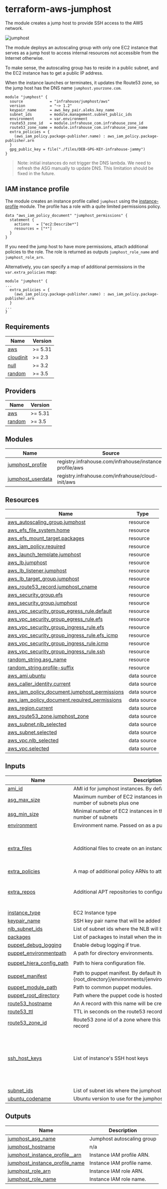 # terraform-aws-jumphost

The module creates a jump host to provide SSH access to the AWS network.

![jumphost](https://github.com/infrahouse/terraform-aws-jumphost/assets/1763754/c4e0bf15-c7c6-4bab-8399-a7b5b711bfbc)

The module deploys an autoscaling group with only one EC2 instance that serves as a jump host
to access internal resources not accessible from the Internet otherwise.

To make sense, the autoscaling group has to reside in a public subnet, and the EC2 instance
has to get a public IP address.

When the instance launches or terminates, it updates the Route53 zone, so the jump host
has the DNS name `jumphost.yourzone.com`.

```hcl
module "jumphost" {
  source            = "infrahouse/jumphost/aws"
  version           = "~> 1.2"
  keypair_name      = aws_key_pair.aleks.key_name
  subnet_ids        = module.management.subnet_public_ids
  environment       = var.environment
  route53_zone_id   = module.infrahouse_com.infrahouse_zone_id
  route53_zone_name = module.infrahouse_com.infrahouse_zone_name
  extra_policies = {
    (aws_iam_policy.package-publisher.name) : aws_iam_policy.package-publisher.arn
  }
  gpg_public_key = file("./files/DEB-GPG-KEY-infrahouse-jammy")
}
```

> Note: initial instances do not trigger the DNS lambda. We need to refresh the ASG manually to update DNS.
> This limitation should be fixed in the future.

## IAM instance profile

The module creates an instance profile called `jumphost` 
using the [instance-profile](https://registry.terraform.io/modules/infrahouse/instance-profile/aws/latest) 
module. The profile has a role with a quite limited permissions policy.
```hcl
data "aws_iam_policy_document" "jumphost_permissions" {
  statement {
    actions   = ["ec2:Describe*"]
    resources = ["*"]
  }
}
```
If you need the jump host to have more permissions, attach additional policies to the role.
The role is returned as outputs `jumphost_role_name` and `jumphost_role_arn`.

Alternatively, you can specify a map of additional permissions in the `var.extra_policies` map:

```hcl
module "jumphost" {
...
  extra_policies = {
    (aws_iam_policy.package-publisher.name) : aws_iam_policy.package-publisher.arn
  }
...
}
```
## Requirements

| Name | Version |
|------|---------|
| <a name="requirement_aws"></a> [aws](#requirement\_aws) | >= 5.31 |
| <a name="requirement_cloudinit"></a> [cloudinit](#requirement\_cloudinit) | >= 2.3 |
| <a name="requirement_null"></a> [null](#requirement\_null) | >= 3.2 |
| <a name="requirement_random"></a> [random](#requirement\_random) | >= 3.5 |

## Providers

| Name | Version |
|------|---------|
| <a name="provider_aws"></a> [aws](#provider\_aws) | >= 5.31 |
| <a name="provider_random"></a> [random](#provider\_random) | >= 3.5 |

## Modules

| Name | Source | Version |
|------|--------|---------|
| <a name="module_jumphost_profile"></a> [jumphost\_profile](#module\_jumphost\_profile) | registry.infrahouse.com/infrahouse/instance-profile/aws | ~> 1.3 |
| <a name="module_jumphost_userdata"></a> [jumphost\_userdata](#module\_jumphost\_userdata) | registry.infrahouse.com/infrahouse/cloud-init/aws | ~> 1.12 |

## Resources

| Name | Type |
|------|------|
| [aws_autoscaling_group.jumphost](https://registry.terraform.io/providers/hashicorp/aws/latest/docs/resources/autoscaling_group) | resource |
| [aws_efs_file_system.home](https://registry.terraform.io/providers/hashicorp/aws/latest/docs/resources/efs_file_system) | resource |
| [aws_efs_mount_target.packages](https://registry.terraform.io/providers/hashicorp/aws/latest/docs/resources/efs_mount_target) | resource |
| [aws_iam_policy.required](https://registry.terraform.io/providers/hashicorp/aws/latest/docs/resources/iam_policy) | resource |
| [aws_launch_template.jumphost](https://registry.terraform.io/providers/hashicorp/aws/latest/docs/resources/launch_template) | resource |
| [aws_lb.jumphost](https://registry.terraform.io/providers/hashicorp/aws/latest/docs/resources/lb) | resource |
| [aws_lb_listener.jumphost](https://registry.terraform.io/providers/hashicorp/aws/latest/docs/resources/lb_listener) | resource |
| [aws_lb_target_group.jumphost](https://registry.terraform.io/providers/hashicorp/aws/latest/docs/resources/lb_target_group) | resource |
| [aws_route53_record.jumphost_cname](https://registry.terraform.io/providers/hashicorp/aws/latest/docs/resources/route53_record) | resource |
| [aws_security_group.efs](https://registry.terraform.io/providers/hashicorp/aws/latest/docs/resources/security_group) | resource |
| [aws_security_group.jumphost](https://registry.terraform.io/providers/hashicorp/aws/latest/docs/resources/security_group) | resource |
| [aws_vpc_security_group_egress_rule.default](https://registry.terraform.io/providers/hashicorp/aws/latest/docs/resources/vpc_security_group_egress_rule) | resource |
| [aws_vpc_security_group_egress_rule.efs](https://registry.terraform.io/providers/hashicorp/aws/latest/docs/resources/vpc_security_group_egress_rule) | resource |
| [aws_vpc_security_group_ingress_rule.efs](https://registry.terraform.io/providers/hashicorp/aws/latest/docs/resources/vpc_security_group_ingress_rule) | resource |
| [aws_vpc_security_group_ingress_rule.efs_icmp](https://registry.terraform.io/providers/hashicorp/aws/latest/docs/resources/vpc_security_group_ingress_rule) | resource |
| [aws_vpc_security_group_ingress_rule.icmp](https://registry.terraform.io/providers/hashicorp/aws/latest/docs/resources/vpc_security_group_ingress_rule) | resource |
| [aws_vpc_security_group_ingress_rule.ssh](https://registry.terraform.io/providers/hashicorp/aws/latest/docs/resources/vpc_security_group_ingress_rule) | resource |
| [random_string.asg_name](https://registry.terraform.io/providers/hashicorp/random/latest/docs/resources/string) | resource |
| [random_string.profile-suffix](https://registry.terraform.io/providers/hashicorp/random/latest/docs/resources/string) | resource |
| [aws_ami.ubuntu](https://registry.terraform.io/providers/hashicorp/aws/latest/docs/data-sources/ami) | data source |
| [aws_caller_identity.current](https://registry.terraform.io/providers/hashicorp/aws/latest/docs/data-sources/caller_identity) | data source |
| [aws_iam_policy_document.jumphost_permissions](https://registry.terraform.io/providers/hashicorp/aws/latest/docs/data-sources/iam_policy_document) | data source |
| [aws_iam_policy_document.required_permissions](https://registry.terraform.io/providers/hashicorp/aws/latest/docs/data-sources/iam_policy_document) | data source |
| [aws_region.current](https://registry.terraform.io/providers/hashicorp/aws/latest/docs/data-sources/region) | data source |
| [aws_route53_zone.jumphost_zone](https://registry.terraform.io/providers/hashicorp/aws/latest/docs/data-sources/route53_zone) | data source |
| [aws_subnet.nlb_selected](https://registry.terraform.io/providers/hashicorp/aws/latest/docs/data-sources/subnet) | data source |
| [aws_subnet.selected](https://registry.terraform.io/providers/hashicorp/aws/latest/docs/data-sources/subnet) | data source |
| [aws_vpc.nlb_selected](https://registry.terraform.io/providers/hashicorp/aws/latest/docs/data-sources/vpc) | data source |
| [aws_vpc.selected](https://registry.terraform.io/providers/hashicorp/aws/latest/docs/data-sources/vpc) | data source |

## Inputs

| Name | Description | Type | Default | Required |
|------|-------------|------|---------|:--------:|
| <a name="input_ami_id"></a> [ami\_id](#input\_ami\_id) | AMI id for jumphost instances. By default, latest Ubuntu jammy. | `string` | `null` | no |
| <a name="input_asg_max_size"></a> [asg\_max\_size](#input\_asg\_max\_size) | Maximum number of EC2 instances in the ASG. By default, the number of subnets plus one | `number` | `null` | no |
| <a name="input_asg_min_size"></a> [asg\_min\_size](#input\_asg\_min\_size) | Minimal number of EC2 instances in the ASG. By default, the number of subnets | `number` | `null` | no |
| <a name="input_environment"></a> [environment](#input\_environment) | Environment name. Passed on as a puppet fact | `string` | n/a | yes |
| <a name="input_extra_files"></a> [extra\_files](#input\_extra\_files) | Additional files to create on an instance. | <pre>list(object({<br>    content     = string<br>    path        = string<br>    permissions = string<br>  }))</pre> | `[]` | no |
| <a name="input_extra_policies"></a> [extra\_policies](#input\_extra\_policies) | A map of additional policy ARNs to attach to the jumphost role | `map(string)` | `{}` | no |
| <a name="input_extra_repos"></a> [extra\_repos](#input\_extra\_repos) | Additional APT repositories to configure on an instance. | <pre>map(object({<br>    source = string<br>    key    = string<br>  }))</pre> | `{}` | no |
| <a name="input_instance_type"></a> [instance\_type](#input\_instance\_type) | EC2 Instance type | `string` | `"t3a.micro"` | no |
| <a name="input_keypair_name"></a> [keypair\_name](#input\_keypair\_name) | SSH key pair name that will be added to the jumphost instance | `string` | n/a | yes |
| <a name="input_nlb_subnet_ids"></a> [nlb\_subnet\_ids](#input\_nlb\_subnet\_ids) | List of subnet ids where the NLB will be created | `list(string)` | n/a | yes |
| <a name="input_packages"></a> [packages](#input\_packages) | List of packages to install when the instances bootstraps. | `list(string)` | `[]` | no |
| <a name="input_puppet_debug_logging"></a> [puppet\_debug\_logging](#input\_puppet\_debug\_logging) | Enable debug logging if true. | `bool` | `false` | no |
| <a name="input_puppet_environmentpath"></a> [puppet\_environmentpath](#input\_puppet\_environmentpath) | A path for directory environments. | `string` | `"{root_directory}/environments"` | no |
| <a name="input_puppet_hiera_config_path"></a> [puppet\_hiera\_config\_path](#input\_puppet\_hiera\_config\_path) | Path to hiera configuration file. | `string` | `"{root_directory}/environments/{environment}/hiera.yaml"` | no |
| <a name="input_puppet_manifest"></a> [puppet\_manifest](#input\_puppet\_manifest) | Path to puppet manifest. By default ih-puppet will apply {root\_directory}/environments/{environment}/manifests/site.pp. | `string` | `null` | no |
| <a name="input_puppet_module_path"></a> [puppet\_module\_path](#input\_puppet\_module\_path) | Path to common puppet modules. | `string` | `"{root_directory}/modules"` | no |
| <a name="input_puppet_root_directory"></a> [puppet\_root\_directory](#input\_puppet\_root\_directory) | Path where the puppet code is hosted. | `string` | `"/opt/puppet-code"` | no |
| <a name="input_route53_hostname"></a> [route53\_hostname](#input\_route53\_hostname) | An A record with this name will be created in the rout53 zone | `string` | `"jumphost"` | no |
| <a name="input_route53_ttl"></a> [route53\_ttl](#input\_route53\_ttl) | TTL in seconds on the route53 record | `number` | `300` | no |
| <a name="input_route53_zone_id"></a> [route53\_zone\_id](#input\_route53\_zone\_id) | Route53 zone id of a zone where this jumphost will put an A record | `any` | n/a | yes |
| <a name="input_ssh_host_keys"></a> [ssh\_host\_keys](#input\_ssh\_host\_keys) | List of instance's SSH host keys | <pre>list(<br>    object(<br>      {<br>        type : string<br>        private : string<br>        public : string<br>      }<br>    )<br>  )</pre> | `[]` | no |
| <a name="input_subnet_ids"></a> [subnet\_ids](#input\_subnet\_ids) | List of subnet ids where the jumphost instances will be created | `list(string)` | n/a | yes |
| <a name="input_ubuntu_codename"></a> [ubuntu\_codename](#input\_ubuntu\_codename) | Ubuntu version to use for the jumphost | `string` | `"jammy"` | no |

## Outputs

| Name | Description |
|------|-------------|
| <a name="output_jumphost_asg_name"></a> [jumphost\_asg\_name](#output\_jumphost\_asg\_name) | Jumphost autoscaling group |
| <a name="output_jumphost_hostname"></a> [jumphost\_hostname](#output\_jumphost\_hostname) | n/a |
| <a name="output_jumphost_instance_profile__arn"></a> [jumphost\_instance\_profile\_\_arn](#output\_jumphost\_instance\_profile\_\_arn) | Instance IAM profile ARN. |
| <a name="output_jumphost_instance_profile_name"></a> [jumphost\_instance\_profile\_name](#output\_jumphost\_instance\_profile\_name) | Instance IAM profile name. |
| <a name="output_jumphost_role_arn"></a> [jumphost\_role\_arn](#output\_jumphost\_role\_arn) | Instance IAM role ARN. |
| <a name="output_jumphost_role_name"></a> [jumphost\_role\_name](#output\_jumphost\_role\_name) | Instance IAM role name. |
